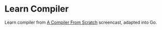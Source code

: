 # Learn Compiler
Learn compiler from [A Compiler From Scratch](https://www.destroyallsoftware.com/screencasts/catalog/a-compiler-from-scratch) screencast, adapted into Go.